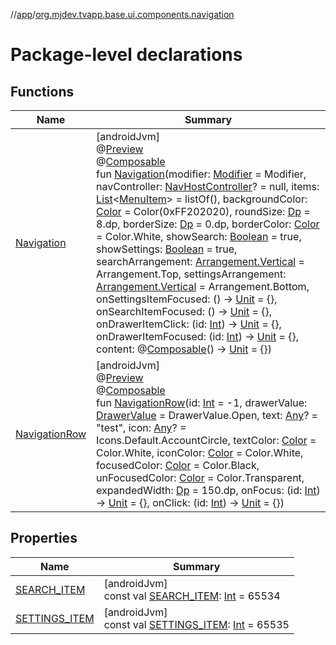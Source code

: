 //[app](../../index.md)/[org.mjdev.tvapp.base.ui.components.navigation](index.md)

# Package-level declarations

## Functions

| Name | Summary |
|---|---|
| [Navigation](-navigation.md) | [androidJvm]<br>@[Preview](https://developer.android.com/reference/kotlin/androidx/compose/ui/tooling/preview/Preview.html)<br>@[Composable](https://developer.android.com/reference/kotlin/androidx/compose/runtime/Composable.html)<br>fun [Navigation](-navigation.md)(modifier: [Modifier](https://developer.android.com/reference/kotlin/androidx/compose/ui/Modifier.html) = Modifier, navController: [NavHostController](https://developer.android.com/reference/kotlin/androidx/navigation/NavHostController.html)? = null, items: [List](https://kotlinlang.org/api/latest/jvm/stdlib/kotlin.collections/-list/index.html)&lt;[MenuItem](../org.mjdev.tvapp.base.navigation/-menu-item/index.md)&gt; = listOf(), backgroundColor: [Color](https://developer.android.com/reference/kotlin/androidx/compose/ui/graphics/Color.html) = Color(0xFF202020), roundSize: [Dp](https://developer.android.com/reference/kotlin/androidx/compose/ui/unit/Dp.html) = 8.dp, borderSize: [Dp](https://developer.android.com/reference/kotlin/androidx/compose/ui/unit/Dp.html) = 0.dp, borderColor: [Color](https://developer.android.com/reference/kotlin/androidx/compose/ui/graphics/Color.html) = Color.White, showSearch: [Boolean](https://kotlinlang.org/api/latest/jvm/stdlib/kotlin/-boolean/index.html) = true, showSettings: [Boolean](https://kotlinlang.org/api/latest/jvm/stdlib/kotlin/-boolean/index.html) = true, searchArrangement: [Arrangement.Vertical](https://developer.android.com/reference/kotlin/androidx/compose/foundation/layout/Arrangement.Vertical.html) = Arrangement.Top, settingsArrangement: [Arrangement.Vertical](https://developer.android.com/reference/kotlin/androidx/compose/foundation/layout/Arrangement.Vertical.html) = Arrangement.Bottom, onSettingsItemFocused: () -&gt; [Unit](https://kotlinlang.org/api/latest/jvm/stdlib/kotlin/-unit/index.html) = {}, onSearchItemFocused: () -&gt; [Unit](https://kotlinlang.org/api/latest/jvm/stdlib/kotlin/-unit/index.html) = {}, onDrawerItemClick: (id: [Int](https://kotlinlang.org/api/latest/jvm/stdlib/kotlin/-int/index.html)) -&gt; [Unit](https://kotlinlang.org/api/latest/jvm/stdlib/kotlin/-unit/index.html) = {}, onDrawerItemFocused: (id: [Int](https://kotlinlang.org/api/latest/jvm/stdlib/kotlin/-int/index.html)) -&gt; [Unit](https://kotlinlang.org/api/latest/jvm/stdlib/kotlin/-unit/index.html) = {}, content: @[Composable](https://developer.android.com/reference/kotlin/androidx/compose/runtime/Composable.html)() -&gt; [Unit](https://kotlinlang.org/api/latest/jvm/stdlib/kotlin/-unit/index.html) = {}) |
| [NavigationRow](-navigation-row.md) | [androidJvm]<br>@[Preview](https://developer.android.com/reference/kotlin/androidx/compose/ui/tooling/preview/Preview.html)<br>@[Composable](https://developer.android.com/reference/kotlin/androidx/compose/runtime/Composable.html)<br>fun [NavigationRow](-navigation-row.md)(id: [Int](https://kotlinlang.org/api/latest/jvm/stdlib/kotlin/-int/index.html) = -1, drawerValue: [DrawerValue](https://developer.android.com/reference/kotlin/androidx/tv/material3/DrawerValue.html) = DrawerValue.Open, text: [Any](https://kotlinlang.org/api/latest/jvm/stdlib/kotlin/-any/index.html)? = &quot;test&quot;, icon: [Any](https://kotlinlang.org/api/latest/jvm/stdlib/kotlin/-any/index.html)? = Icons.Default.AccountCircle, textColor: [Color](https://developer.android.com/reference/kotlin/androidx/compose/ui/graphics/Color.html) = Color.White, iconColor: [Color](https://developer.android.com/reference/kotlin/androidx/compose/ui/graphics/Color.html) = Color.White, focusedColor: [Color](https://developer.android.com/reference/kotlin/androidx/compose/ui/graphics/Color.html) = Color.Black, unFocusedColor: [Color](https://developer.android.com/reference/kotlin/androidx/compose/ui/graphics/Color.html) = Color.Transparent, expandedWidth: [Dp](https://developer.android.com/reference/kotlin/androidx/compose/ui/unit/Dp.html) = 150.dp, onFocus: (id: [Int](https://kotlinlang.org/api/latest/jvm/stdlib/kotlin/-int/index.html)) -&gt; [Unit](https://kotlinlang.org/api/latest/jvm/stdlib/kotlin/-unit/index.html) = {}, onClick: (id: [Int](https://kotlinlang.org/api/latest/jvm/stdlib/kotlin/-int/index.html)) -&gt; [Unit](https://kotlinlang.org/api/latest/jvm/stdlib/kotlin/-unit/index.html) = {}) |

## Properties

| Name | Summary |
|---|---|
| [SEARCH_ITEM](-s-e-a-r-c-h_-i-t-e-m.md) | [androidJvm]<br>const val [SEARCH_ITEM](-s-e-a-r-c-h_-i-t-e-m.md): [Int](https://kotlinlang.org/api/latest/jvm/stdlib/kotlin/-int/index.html) = 65534 |
| [SETTINGS_ITEM](-s-e-t-t-i-n-g-s_-i-t-e-m.md) | [androidJvm]<br>const val [SETTINGS_ITEM](-s-e-t-t-i-n-g-s_-i-t-e-m.md): [Int](https://kotlinlang.org/api/latest/jvm/stdlib/kotlin/-int/index.html) = 65535 |
